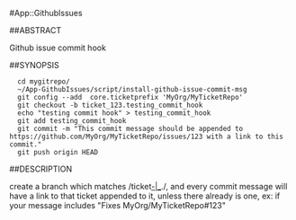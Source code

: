 #App::GithubIssues


##ABSTRACT

Github issue commit hook

##SYNOPSIS

      cd mygitrepo/
      ~/App-GithubIssues/script/install-github-issue-commit-msg
      git config --add  core.ticketprefix 'MyOrg/MyTicketRepo'
      git checkout -b ticket_123.testing_commit_hook
      echo "testing commit hook" > testing_commit_hook
      git add testing_commit_hook
      git commit -m "This commit message should be appended to https://github.com/MyOrg/MyTicketRepo/issues/123 with a link to this commit."
      git push origin HEAD

##DESCRIPTION

create a branch which matches /ticket[-|_](\d+)\./, and every commit message will have
a link to that ticket appended to it, unless there already is one, 
ex: if your message includes "Fixes MyOrg/MyTicketRepo#123"

